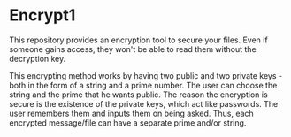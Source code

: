 # Encrypt1
This repository provides an encryption tool to secure your files. Even if someone gains access, they won't be able to read them without the decryption key. 

This encrypting method works by having two public and two private keys - both in the form of a string and a prime number. The user can choose the string and the prime that he wants public. The reason the encryption is secure is the existence of the private keys, which act like passwords. The user remembers them and inputs them on being asked. Thus, each encrypted message/file can have a separate prime and/or string. 